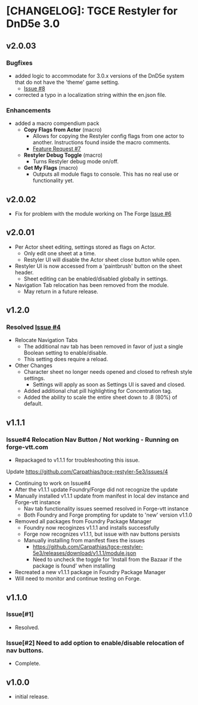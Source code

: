 # [CHANGELOG]: TGCE Restyler for DnD5e 3.0
## v2.0.03
### Bugfixes

- added logic to accommodate for 3.0.x versions of the DnD5e system that do not have the 'theme' game setting. 
  - [Issue #8](https://github.com/Carpathias/tgce-restyler-5e3/issues/8)
- corrected a typo in a localization string within the en.json file. 

### Enhancements

- added a macro compendium pack
  - **Copy Flags from Actor** (macro)
    - Allows for copying the Restyler config flags from one actor to another. Instructions found inside the macro comments. 
    - [Feature Request #7](https://github.com/Carpathias/tgce-restyler-5e3/issues/7)
  - **Restyler Debug Toggle** (macro)
    - Turns Restyler debug mode on/off. 
  - **Get My Flags** (macro)
    - Outputs all module flags to console. This has no real use or functionality yet.  



## v2.0.02
- Fix for problem with the module working on The Forge [Issue #6](https://github.com/Carpathias/tgce-restyler-5e3/issues/6)

## v2.0.01
- Per Actor sheet editing, settings stored as flags on Actor.
  - Only edit one sheet at a time.
  - Restyler UI will disable the Actor sheet close button while open. 
- Restyler UI is now accessed from a 'paintbrush' button on the sheet header.
  - Sheet editing can be enabled/disabled globally in settings. 
- Navigation Tab relocation has been removed from the module.
  - May return in a future release. 

## v1.2.0
### Resolved [Issue #4](https://github.com/Carpathias/tgce-restyler-5e3/issues/4)
- Relocate Navigation Tabs
  - The additional nav tab has been removed in favor of just a single Boolean setting to enable/disable.
  - This setting does require a reload.
- Other Changes
  - Character sheet no longer needs opened and closed to refresh style settings.
    - Settings will apply as soon as Settings UI is saved and closed. 
  - Added additional chat pill highlighting for Concentration tag.
  - Added the ability to scale the entire sheet down to .8 (80%) of default.

## v1.1.1
### Issue#4 Relocation Nav Button / Not working - Running on forge-vtt.com
- Repackaged to v1.1.1 for troubleshooting this issue.

Update
https://github.com/Carpathias/tgce-restyler-5e3/issues/4
- Continuing to work on Issue#4
- After the v1.1.1 update Foundry/Forge did not recognize the update
- Manually installed v1.1.1 update from manifest in local dev instance and Forge-vtt instance
  - Nav tab functionality issues seemed resolved in Forge-vtt instance
  - Both Foundry and Forge prompting for update to 'new' version v1.1.0
- Removed all packages from Foundry Package Manager
  - Foundry now recoginzes v1.1.1 and installs successfully
  - Forge now recognizes v1.1.1, but issue with nav buttons persists
  - Manually installing from manifest fixes the issues
    - https://github.com/Carpathias/tgce-restyler-5e3/releases/download/v1.1.1/module.json
    - Need to uncheck the toggle for 'Install from the Bazaar if the package is found' when installing
- Recreated a new v1.1.1 package in Foundry Package Manager
- Will need to monitor and continue testing on Forge. 

## v1.1.0
### Issue[#1] 
- Resolved.
  
### Issue[#2] Need to add option to enable/disable relocation of nav buttons.
- Complete. 

## v1.0.0
- initial release.
